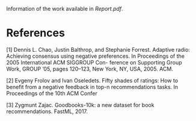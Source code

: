 Information of the work available in *Report.pdf*.

# References

 [1] Dennis L. Chao, Justin Balthrop, and Stephanie Forrest. Adaptive radio: Achieving consensus
using negative preferences. In Proceedings of the 2005 International ACM SIGGROUP Con-
ference on Supporting Group Work, GROUP ’05, pages 120–123, New York, NY, USA, 2005.
ACM.

 [2] Evgeny Frolov and Ivan Oseledets. Fifty shades of ratings: How to benefit from a negative
feedback in top-n recommendations tasks. In Proceedings of the 10th ACM Confer

 [3] Zygmunt Zajac. Goodbooks-10k: a new dataset for book recommendations. FastML, 2017.
